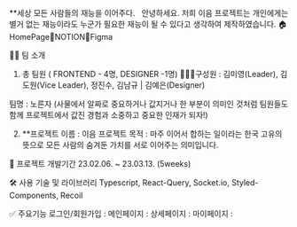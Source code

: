 **세상 모든 사람들의 재능을 이어주다. 
&nbsp; 안녕하세요. 저희 이음 프로젝트는 개인에게는 별거 없는 재능이라도 누군가 필요한 재능이 될 수 있다고 생각하여 제작하였습니다.
🏠HomePage🔗NOTION📐Figma

👨‍💻 팀 소개
1. 총 팀원 ( FRONTEND - 4명, DESIGNER -1명)
🧑‍🤝‍🧑구성원 : 김미영(Leader), 김도원(Vice Leader), 정진수, 김남규 | 김예은(Designer)

팀명 : 노른자 (사물에서 알짜로 중요하거나 값지거나 한 부분이 의미인 것처럼 팀원들도 함께 프로젝트에서 값진 경험과 소중하고 중요한 인재가 되자!)

2. **프로젝트 이름 : 이음
프로젝트 목적 :  마주 이어서 합하는 일이라는 한국 고유의 뜻으로 모든 사람의 숨겨둔 가치를 서로 이어주는 의미입니다.


📆 프로젝트 개발기간
23.02.06. ~ 23.03.13. (5weeks)


🛠 사용 기술 및 라이브러리
Typescript, React-Query, Socket.io, Styled-Components, Recoil


✅ 주요기능
로그인/회원가입 :
메인페이지 :
상세페이지 :
마이페이지 :
